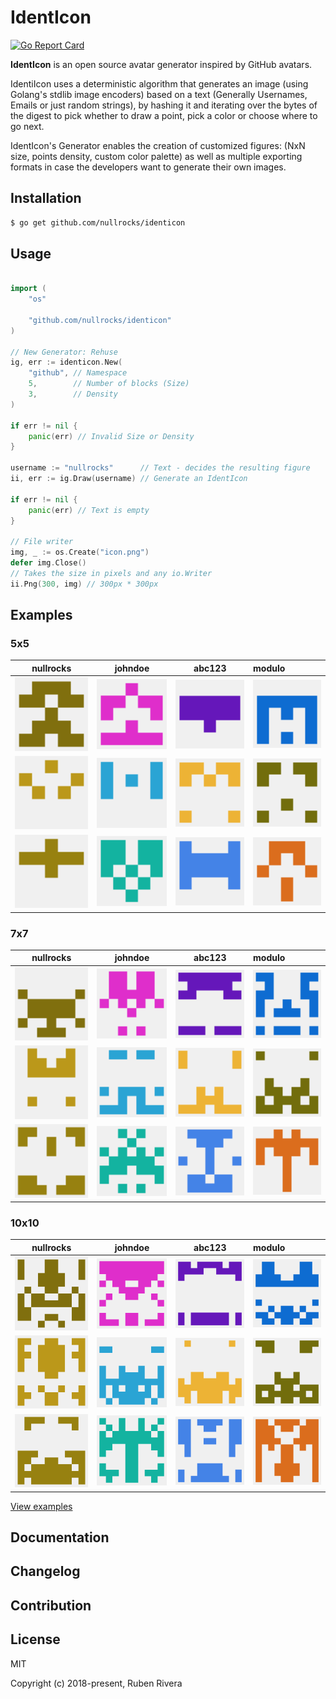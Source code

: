 # IdentIcon

[![Go Report Card](https://goreportcard.com/badge/github.com/nullrocks/identicon)](https://goreportcard.com/report/github.com/nullrocks/identicon)

**IdentIcon** is an open source avatar generator inspired by GitHub avatars. 


IdentiIcon uses a deterministic algorithm that generates an image (using Golang's stdlib image encoders) based on a text (Generally Usernames, Emails or just random strings), by hashing it and iterating over the bytes of the digest to pick whether to draw a point, pick a color or choose where to go next.


IdentIcon's Generator enables the creation of customized figures: (NxN size, points density, custom color palette) as well as multiple exporting formats in case the developers want to generate their own images.

## Installation
```bash
$ go get github.com/nullrocks/identicon
```

## Usage 

```go

import (
    "os"

    "github.com/nullrocks/identicon"
)

// New Generator: Rehuse 
ig, err := identicon.New(
    "github", // Namespace
    5,        // Number of blocks (Size)
    3,        // Density
)

if err != nil {
    panic(err) // Invalid Size or Density
}

username := "nullrocks"      // Text - decides the resulting figure
ii, err := ig.Draw(username) // Generate an IdentIcon

if err != nil {
    panic(err) // Text is empty
}

// File writer
img, _ := os.Create("icon.png")
defer img.Close()
// Takes the size in pixels and any io.Writer
ii.Png(300, img) // 300px * 300px

```

## Examples

### 5x5
|nullrocks                                        | johndoe                                       | abc123                                      | modulo                                      |
:------------------------------------------------:|:---------------------------------------------:|:-------------------------------------------:|:--------------------------------------------|
![nullrocks](./examples/5x5/nullrocks.png)        | ![johndoe](./examples/5x5/johndoe.png)        | ![abc123](./examples/5x5/abc123.png)        | ![modulo](./examples/5x5/modulo.png)        |
![nullrocks](./examples/5x5/nullrocks_itx.png)    | ![johndoe](./examples/5x5/johndoe_itx.png)    | ![abc123](./examples/5x5/abc123_itx.png)    | ![modulo](./examples/5x5/modulo_itx.png)    |
![nullrocks](./examples/5x5/nullrocks_github.png) | ![johndoe](./examples/5x5/johndoe_github.png) | ![abc123](./examples/5x5/abc123_github.png) | ![modulo](./examples/5x5/modulo_github.png) |

### 7x7
|nullrocks                                        |  johndoe                                      |  abc123                                     |  modulo                                      |
:------------------------------------------------:|:---------------------------------------------:|:-------------------------------------------:|:---------------------------------------------|
![nullrocks](./examples/7x7/nullrocks.png)        | ![johndoe](./examples/7x7/johndoe.png)        | ![abc123](./examples/7x7/abc123.png)        | ![modulo](./examples/7x7/modulo.png)         |
![nullrocks](./examples/7x7/nullrocks_itx.png)    | ![johndoe](./examples/7x7/johndoe_itx.png)    | ![abc123](./examples/7x7/abc123_itx.png)    | ![modulo](./examples/7x7/modulo_itx.png)     |
![nullrocks](./examples/7x7/nullrocks_github.png) | ![johndoe](./examples/7x7/johndoe_github.png) | ![abc123](./examples/7x7/abc123_github.png) | ![modulo](./examples/7x7/modulo_github.png)  |
           
### 10x10
|nullrocks                                          |  johndoe                                        |  abc123                                       |  modulo                                       |
:--------------------------------------------------:|:-----------------------------------------------:|:---------------------------------------------:|:----------------------------------------------|
![nullrocks](./examples/10x10/nullrocks.png)        | ![johndoe](./examples/10x10/johndoe.png)        | ![abc123](./examples/10x10/abc123.png)        | ![modulo](./examples/10x10/modulo.png)        |
![nullrocks](./examples/10x10/nullrocks_itx.png)    | ![johndoe](./examples/10x10/johndoe_itx.png)    | ![abc123](./examples/10x10/abc123_itx.png)    | ![modulo](./examples/10x10/modulo_itx.png)    |
![nullrocks](./examples/10x10/nullrocks_github.png) | ![johndoe](./examples/10x10/johndoe_github.png) | ![abc123](./examples/10x10/abc123_github.png) | ![modulo](./examples/10x10/modulo_github.png) |

[View examples](./examples)

## Documentation

## Changelog

## Contribution

## License
MIT

Copyright (c) 2018-present, Ruben Rivera

